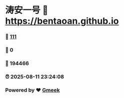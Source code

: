 # 涛安一号 :link: https://bentaoan.github.io 
### :page_facing_up: [111](https://bentaoan.github.io/tag.html) 
### :speech_balloon: 0 
### :hibiscus: 194466 
### :alarm_clock: 2025-08-11 23:24:08 
### Powered by :heart: [Gmeek](https://github.com/Meekdai/Gmeek)

